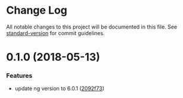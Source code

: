 # Change Log

All notable changes to this project will be documented in this file. See [standard-version](https://github.com/conventional-changelog/standard-version) for commit guidelines.

<a name="0.1.0"></a>
# 0.1.0 (2018-05-13)


### Features

* update ng version to 6.0.1 ([2092f73](https://github.com/ewinchen/awesome-ngb/commit/2092f73))

